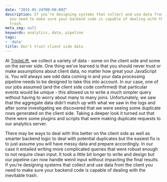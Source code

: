 ```yaml
---
date: "2015-01-24T00:00:00Z"
description: If you’re designing systems that collect and use data from the client
  you need to make sure your backend code is capable of dealing with the inevitable
  trash.
meta_img: null
keywords: analytics, data, pipeline
tags:
- 'data'
title: Don't trust client side data
---
```


At <a href="http://triplelift.com/" target="_blank">TripleLift</a>, we collect a variety of data - some on the client side and some on the server side. One thing we’ve learned is that you should never trust or make assumptions about client data, no matter how great your JavaScript is. You will always see odd data coming in and your data processing pipeline needs to be designed to take this into account. In our case, one of our jobs assumed (and the client side code confirmed) that particular events would be unique - this allowed us to write a much simpler query without having to worry about many to many joins. Unfortunately, we saw that the aggregate data didn’t match up with what we saw in the logs and after some investigating we discovered that we were seeing some duplicate rows generated on the client side. Taking a deeper look it turned out that there were some plugins and scripts that were making duplicate requests to our analytics server.

There may be ways to deal with this better on the client side as well as smarter backend logic to deal with potential duplicates but the easiest fix is to just assume you will have messy data and prepare accordingly. In our case it entailed writing more complicated queries that were robust enough to not require clean input. It took a little bit longer to write and design but our pipeline can now handle weird input without impacting the final results. If you’re designing systems that collect and use data from the client you need to make sure your backend code is capable of dealing with the inevitable trash.